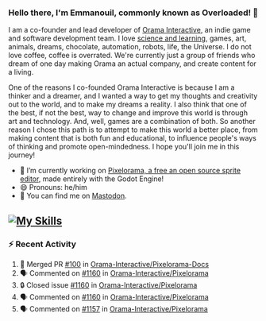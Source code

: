 ### Hello there, I'm Emmanouil, commonly known as Overloaded! 👋
I am a co-founder and lead developer of [Orama Interactive](https://www.oramainteractive.com/), an indie game and software development team. I love [science and learning](https://github.com/OverloadedOrama/KnowledgeBase), games, art, animals, dreams, chocolate, automation, robots, life, the Universe. I do not love coffee, coffee is overrated. We're currently just a group of friends who dream of one day making Orama an actual company, and create content for a living.

One of the reasons I co-founded Orama Interactive is because I am a thinker and a dreamer, and I wanted a way to get my thoughts and creativity out to the world, and to make my dreams a reality. I also think that one of the best, if not the best, way to change and improve this world is through art and technology. And, well, games are a combination of both. So another reason I chose this path is to attempt to make this world a better place, from making content that is both fun and educational, to influence people's ways of thinking and promote open-mindedness. I hope you'll join me in this journey!

- 🔭 I’m currently working on [Pixelorama, a free an open source sprite editor](https://github.com/Orama-Interactive/Pixelorama), made entirely with the Godot Engine!
- 😄 Pronouns: he/him
- 🐘 You can find me on <a rel="me" href="https://mastodon.social/@Overloaded">Mastodon</a>.

[![My Skills](https://skillicons.dev/icons?i=godot,py,cpp,cs,git,linux,html)](https://skillicons.dev)
---

### :zap: Recent Activity

<!--START_SECTION:activity-->
1. 🎉 Merged PR [#100](https://github.com/Orama-Interactive/Pixelorama-Docs/pull/100) in [Orama-Interactive/Pixelorama-Docs](https://github.com/Orama-Interactive/Pixelorama-Docs)
2. 🗣 Commented on [#1160](https://github.com/Orama-Interactive/Pixelorama/issues/1160#issuecomment-2564850107) in [Orama-Interactive/Pixelorama](https://github.com/Orama-Interactive/Pixelorama)
3. 🔒 Closed issue [#1160](https://github.com/Orama-Interactive/Pixelorama/issues/1160) in [Orama-Interactive/Pixelorama](https://github.com/Orama-Interactive/Pixelorama)
4. 🗣 Commented on [#1160](https://github.com/Orama-Interactive/Pixelorama/issues/1160#issuecomment-2563024763) in [Orama-Interactive/Pixelorama](https://github.com/Orama-Interactive/Pixelorama)
5. 🗣 Commented on [#1157](https://github.com/Orama-Interactive/Pixelorama/issues/1157#issuecomment-2557946776) in [Orama-Interactive/Pixelorama](https://github.com/Orama-Interactive/Pixelorama)
<!--END_SECTION:activity-->

<!--
**OverloadedOrama/OverloadedOrama** is a ✨ _special_ ✨ repository because its `README.md` (this file) appears on your GitHub profile.

Here are some ideas to get you started:

- 👯 I’m looking to collaborate on ...
- 🤔 I’m looking for help with ...
- 💬 Ask me about ...
- 📫 How to reach me: ...
- ⚡ Fun fact: ...
-->
